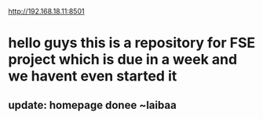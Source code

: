 http://192.168.18.11:8501
# hello guys this is a repository for FSE project which is due in a week and we havent even started it 

## update: homepage donee ~laibaa
